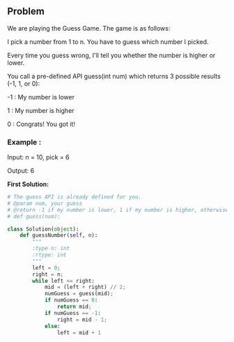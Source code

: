 ## Problem

We are playing the Guess Game. The game is as follows:

I pick a number from 1 to n. You have to guess which number I picked.

Every time you guess wrong, I'll tell you whether the number is higher or lower.

You call a pre-defined API guess(int num) which returns 3 possible results (-1, 1, or 0):

-1 : My number is lower

 1 : My number is higher

 0 : Congrats! You got it!

### Example :

Input: n = 10, pick = 6

Output: 6

**First Solution:**
```python
# The guess API is already defined for you.
# @param num, your guess
# @return -1 if my number is lower, 1 if my number is higher, otherwise return 0
# def guess(num):

class Solution(object):
    def guessNumber(self, n):
        """
        :type n: int
        :rtype: int
        """
        left = 0;
        right = n;
        while left <= right:
            mid = (left + right) // 2;
            numGuess = guess(mid);
            if numGuess == 0:
                return mid;
            if numGuess == -1:
                right = mid - 1;
            else:
                left = mid + 1
        
```

